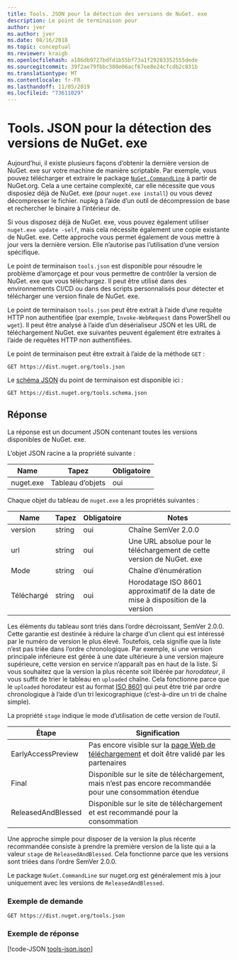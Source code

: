 ```yaml
---
title: Tools. JSON pour la détection des versions de NuGet. exe
description: Le point de terminaison pour
author: jver
ms.author: jver
ms.date: 08/16/2018
ms.topic: conceptual
ms.reviewer: kraigb
ms.openlocfilehash: a186db9727bdfd1b55bf73a1f29283352555dede
ms.sourcegitcommit: 39f2ae79fbbc308e06acf67ee8e24cfcdb2c831b
ms.translationtype: MT
ms.contentlocale: fr-FR
ms.lasthandoff: 11/05/2019
ms.locfileid: "73611029"
---
```

# <a name="toolsjson-for-discovering-nugetexe-versions"></a>Tools. JSON pour la détection des versions de NuGet. exe

Aujourd’hui, il existe plusieurs façons d’obtenir la dernière version de NuGet. exe sur votre machine de manière scriptable. Par exemple, vous pouvez télécharger et extraire le package [`NuGet.CommandLine`](https://www.nuget.org/packages/NuGet.CommandLine/) à partir de NuGet.org. Cela a une certaine complexité, car elle nécessite que vous disposiez déjà de NuGet. exe (pour `nuget.exe install`) ou vous devez décompresser le fichier. nupkg à l’aide d’un outil de décompression de base et rechercher le binaire à l’intérieur de.

Si vous disposez déjà de NuGet. exe, vous pouvez également utiliser `nuget.exe update -self`, mais cela nécessite également une copie existante de NuGet. exe. Cette approche vous permet également de vous mettre à jour vers la dernière version. Elle n’autorise pas l’utilisation d’une version spécifique.

Le point de terminaison `tools.json` est disponible pour résoudre le problème d’amorçage et pour vous permettre de contrôler la version de NuGet. exe que vous téléchargez. Il peut être utilisé dans des environnements CI/CD ou dans des scripts personnalisés pour détecter et télécharger une version finale de NuGet. exe.

Le point de terminaison `tools.json` peut être extrait à l’aide d’une requête HTTP non authentifiée (par exemple, `Invoke-WebRequest` dans PowerShell ou `wget`). Il peut être analysé à l’aide d’un désérialiseur JSON et les URL de téléchargement NuGet. exe suivantes peuvent également être extraites à l’aide de requêtes HTTP non authentifiées.

Le point de terminaison peut être extrait à l’aide de la méthode `GET` :

    GET https://dist.nuget.org/tools.json

Le [schéma JSON](https://json-schema.org/) du point de terminaison est disponible ici :

    GET https://dist.nuget.org/tools.schema.json

## <a name="response"></a>Réponse

La réponse est un document JSON contenant toutes les versions disponibles de NuGet. exe.

L’objet JSON racine a la propriété suivante :

Name      | Tapez             | Obligatoire
--------- | ---------------- | --------
nuget.exe | Tableau d’objets | oui

Chaque objet du tableau de `nuget.exe` a les propriétés suivantes :

Name     | Tapez   | Obligatoire | Notes
-------- | ------ | -------- | -----
version  | string | oui      | Chaîne SemVer 2.0.0
url      | string | oui      | Une URL absolue pour le téléchargement de cette version de NuGet. exe
Mode    | string | oui      | Chaîne d’énumération
Téléchargé | string | oui      | Horodatage ISO 8601 approximatif de la date de mise à disposition de la version

Les éléments du tableau sont triés dans l’ordre décroissant, SemVer 2.0.0. Cette garantie est destinée à réduire la charge d’un client qui est intéressé par le numéro de version le plus élevé. Toutefois, cela signifie que la liste n’est pas triée dans l’ordre chronologique. Par exemple, si une version principale inférieure est gérée à une date ultérieure à une version majeure supérieure, cette version en service n’apparaît pas en haut de la liste. Si vous souhaitez que la version la plus récente soit libérée par *horodateur*, il vous suffit de trier le tableau en `uploaded` chaîne. Cela fonctionne parce que le `uploaded` horodateur est au format [ISO 8601](https://www.iso.org/iso-8601-date-and-time-format.html) qui peut être trié par ordre chronologique à l’aide d’un tri lexicographique (c’est-à-dire un tri de chaîne simple).

La propriété `stage` indique le mode d’utilisation de cette version de l’outil. 

Étape              | Signification
------------------ | ------
EarlyAccessPreview | Pas encore visible sur la [page Web de téléchargement](https://www.nuget.org/downloads) et doit être validé par les partenaires
Final           | Disponible sur le site de téléchargement, mais n’est pas encore recommandée pour une consommation étendue
ReleasedAndBlessed | Disponible sur le site de téléchargement et est recommandé pour la consommation

Une approche simple pour disposer de la version la plus récente recommandée consiste à prendre la première version de la liste qui a la valeur `stage` de `ReleasedAndBlessed`. Cela fonctionne parce que les versions sont triées dans l’ordre SemVer 2.0.0.

Le package `NuGet.CommandLine` sur nuget.org est généralement mis à jour uniquement avec les versions de `ReleasedAndBlessed`.

### <a name="sample-request"></a>Exemple de demande

    GET https://dist.nuget.org/tools.json

### <a name="sample-response"></a>Exemple de réponse

[!code-JSON [tools-json.json](./_data/tools-json.json)]
